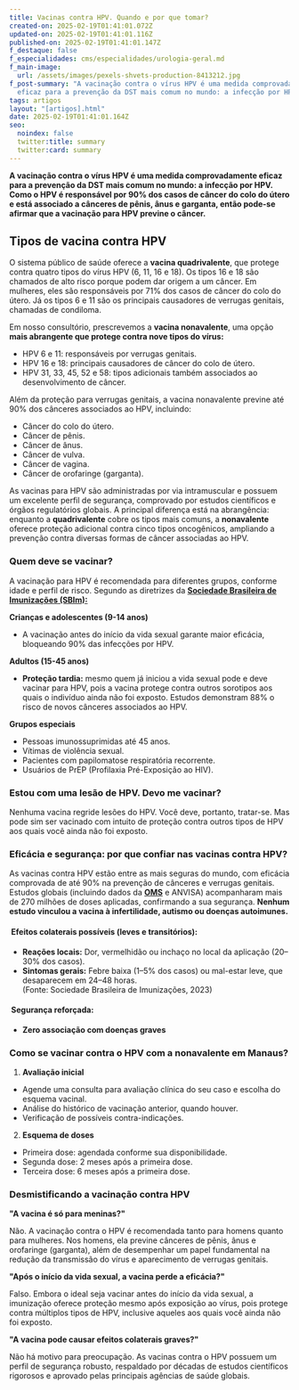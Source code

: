 ```yaml
---
title: Vacinas contra HPV. Quando e por que tomar?
created-on: 2025-02-19T01:41:01.072Z
updated-on: 2025-02-19T01:41:01.116Z
published-on: 2025-02-19T01:41:01.147Z
f_destaque: false
f_especialidades: cms/especialidades/urologia-geral.md
f_main-image:
  url: /assets/images/pexels-shvets-production-8413212.jpg
f_post-summary: "A vacinação contra o vírus HPV é uma medida comprovadamente
  eficaz para a prevenção da DST mais comum no mundo: a infecção por HPV. "
tags: artigos
layout: "[artigos].html"
date: 2025-02-19T01:41:01.164Z
seo:
  noindex: false
  twitter:title: summary
  twitter:card: summary
---
```

**A vacinação contra o vírus HPV é uma medida comprovadamente eficaz para a prevenção da DST mais comum no mundo: a infecção por HPV.  Como o HPV é responsável por 90% dos casos de câncer do colo do útero e está associado a cânceres de pênis, ânus e garganta, então pode-se afirmar que a vacinação para HPV previne o câncer.**

## Tipos de vacina contra HPV

O sistema público de saúde oferece a **vacina quadrivalente**, que protege contra quatro tipos do vírus HPV (6, 11, 16 e 18). Os tipos 16 e 18 são chamados de alto risco porque podem dar origem a um câncer. Em mulheres, eles são responsáveis por 71% dos casos de câncer do colo do útero. Já os tipos 6 e 11 são os principais causadores de verrugas genitais, chamadas de condiloma.

Em nosso consultório, prescrevemos a **vacina nonavalente**, uma opção **mais abrangente que protege contra nove tipos do vírus:**

* HPV 6 e 11: responsáveis por verrugas genitais.
* HPV 16 e 18: principais causadores de câncer do colo de útero.
* HPV 31, 33, 45, 52 e 58: tipos adicionais também associados ao desenvolvimento de câncer.

Além da proteção para verrugas genitais, a vacina nonavalente previne até 90% dos cânceres associados ao HPV, incluindo:

* Câncer do colo do útero.
* Câncer de pênis.
* Câncer de ânus.
* Câncer de vulva.
* Câncer de vagina.
* Câncer de orofaringe (garganta).

As vacinas para HPV são administradas por via intramuscular e possuem um excelente perfil de segurança, comprovado por estudos científicos e órgãos regulatórios globais. A principal diferença está na abrangência: enquanto a **quadrivalente** cobre os tipos mais comuns, a **nonavalente** oferece proteção adicional contra cinco tipos oncogênicos, ampliando a prevenção contra diversas formas de câncer associadas ao HPV.

### **Quem deve se vacinar?**

A vacinação para HPV é recomendada para diferentes grupos, conforme idade e perfil de risco. Segundo as diretrizes da **[Sociedade Brasileira de Imunizações (SBIm):](https://sbim.org.br/)**

**Crianças e adolescentes (9-14 anos)**

* A vacinação antes do início da vida sexual garante maior eficácia, bloqueando 90% das infecções por HPV.

**Adultos (15-45 anos)**

* **Proteção tardia:** mesmo quem já iniciou a vida sexual pode e deve vacinar para HPV, pois a vacina protege contra outros sorotipos aos quais o indivíduo ainda não foi exposto. Estudos demonstram 88% o risco de novos cânceres associados ao HPV.

**Grupos especiais** 

* Pessoas imunossuprimidas até 45 anos.
* Vítimas de violência sexual.
* Pacientes com papilomatose respiratória recorrente.
* Usuários de PrEP (Profilaxia Pré-Exposição ao HIV).

### Estou com uma lesão de HPV. Devo me vacinar?

Nenhuma vacina regride lesões do HPV. Você deve, portanto, tratar-se. Mas pode sim ser vacinado com intuito de proteção contra outros tipos de HPV aos quais você ainda não foi exposto.

### Eficácia e segurança: por que confiar nas vacinas contra HPV?

As vacinas contra HPV estão entre as mais seguras do mundo, com eficácia comprovada de até 90% na prevenção de cânceres e verrugas genitais. Estudos globais (incluindo dados da **[OMS](https://www.who.int/pt/about)** e ANVISA) acompanharam mais de 270 milhões de doses aplicadas, confirmando a sua segurança. **Nenhum estudo vinculou a vacina à infertilidade, autismo ou doenças autoimunes.**

####  Efeitos colaterais possíveis (leves e transitórios):

* **Reações locais:** Dor, vermelhidão ou inchaço no local da aplicação (20–30% dos casos).
* **Sintomas gerais:** Febre baixa (1–5% dos casos) ou mal-estar leve, que desaparecem em 24–48 horas.\
  (Fonte: Sociedade Brasileira de Imunizações, 2023)

####  Segurança reforçada:

* **Zero associação com doenças graves**

### Como se vacinar contra o HPV com a nonavalente em Manaus?

1. **Avaliação inicial**

* Agende uma consulta para avaliação clínica do seu caso e escolha do esquema vacinal.
* Análise do histórico de vacinação anterior, quando houver.
* Verificação de possíveis contra-indicações.

2. **Esquema de doses**

* Primeira dose: agendada conforme sua disponibilidade.
* Segunda dose: 2 meses após a primeira dose.
* Terceira dose: 6 meses após a primeira dose.

### Desmistificando a vacinação contra HPV

**"A vacina é só para meninas?"** 

Não. A vacinação contra o HPV é recomendada tanto para homens quanto para mulheres. Nos homens, ela previne cânceres de pênis, ânus e orofaringe (garganta), além de desempenhar um papel fundamental na redução da transmissão do vírus e aparecimento de verrugas genitais.

**"Após o início da vida sexual, a vacina perde a eficácia?"** 

Falso. Embora o ideal seja vacinar antes do início da vida sexual, a imunização oferece proteção mesmo após exposição ao vírus, pois protege contra múltiplos tipos de HPV, inclusive aqueles aos quais você ainda não foi exposto.

**"A vacina pode causar efeitos colaterais graves?"** 

Não há motivo para preocupação. As vacinas contra o HPV possuem um perfil de segurança robusto, respaldado por décadas de estudos científicos rigorosos e aprovado pelas principais agências de saúde globais.
